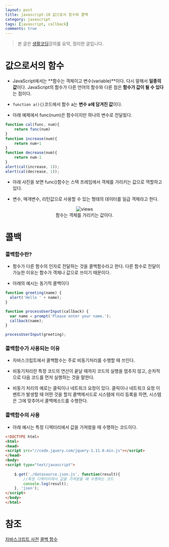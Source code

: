 ```yaml
---
layout: post
title: javascript-10 값으로서 함수와 콜백
category: javascript
tags: [javascript, callback]
comments: true
---
```


> 본 글은 [생활코딩](https://opentutorials.org/course/743/4724)강의를 요약, 정리한 글입니다.  

# 값으로서의 함수

- JavaScript에서는 **함수는 객체이고 변수(variable)**이다. 다시 말해서 **일종의 값**이다. JavaScript의 함수가 다른 언어의 함수와 다른 점은 **함수가 값이 될 수 있다**는 점이다. 

- `function a(){}`코드에서 함수 a는 **변수 a에 담겨진 값**이다.

- 아래 예제에서 func(num)은 함수이지만 하나의 변수로 전달됬다.

```javascript
function cal(func, num){
    return func(num)
}
function increase(num){
    return num+1
}
function decrease(num){
    return num-1
}
alert(cal(increase, 1));
alert(cal(decrease, 1));
```

- 아래 사진을 보면 func()함수는 스택 프레임에서 객체를 가리키는 값으로 역할하고 있다.

- 변수, 매개변수, 리턴값으로 사용할 수 있는 형태의 데이터를 일급 객체라고 한다.

<center>
<figure>
<img src="https://i.imgur.com/A6jyZKp.png" alt="views">
<figcaption>함수는 객체를 가리키는 값이다.</figcaption>
</figure>
</center>


# 콜백

### 콜백함수란?

- 함수가 다른 함수의 인자로 전달하는 것을 콜백함수라고 한다. 다른 함수로 전달이 가능한 이유는 함수가 객체나 값으로 쓰이기 때문이다.

- 아래의 예시는 동기적 콜백이다

```javascript
function greeting(name) {
  alert('Hello ' + name);
}

function processUserInput(callback) {
  var name = prompt('Please enter your name.');
  callback(name);
}

processUserInput(greeting);
```

### 콜백함수가 사용되는 이유

- 자바스크립트에서 콜백함수는 주로 비동기처리를 수행할 때 쓰인다.

- 비동기처리란 특정 코드의 연산이 끝날 때까지 코드의 실행을 멈추지 않고, 순차적으로 다음 코드를 먼저 실행하는 것을 말한다.

- 비동기 처리의 예로는 클릭이나 네트워크 요청이 있다. 클릭이나 네트워크 요청 이벤트가 발생할 때 어떤 것을 할지 콜백메서드로 시스템에 미리 등록을 하면, 시스템은 그에 맞추어서 콜백메소드를 수행한다.

### 콜백함수의 사용

- 아래 예시는 특정 디렉터리에서 값을 가져왔을 때 수행하는 코드이다.

```html
<!DOCTYPE html>
<html>
<head>
<script src="//code.jquery.com/jquery-1.11.0.min.js"></script>
</head>
<body>
<script type="text/javascript">
    
    $.get('./datasource.json.js', function(result){
        //특정 디렉터리에서 값을 가져왔을 때 수행하는 코드
        console.log(result);
    }, 'json');
</script>
</body>
</html>
```

# 참조

[자바스크립트 사전](https://opentutorials.org/course/50)
[콜백 함수](https://developer.mozilla.org/en-US/docs/Glossary/Callback_function)